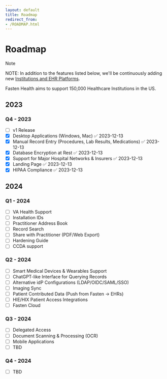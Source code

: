 ```yaml
---
layout: default
title: Roadmap
redirect_from:
- /ROADMAP.html
---
```


# Roadmap


> [!NOTE]  
> NOTE: In addition to the features listed below, we'll be continuously adding new [Institutions and EHR Platforms](https://github.com/fastenhealth/fasten-sources/blob/main/PLATFORM_LIST.md). 
> 
> Fasten Health aims to support 150,000 Healthcare Institutions in the US.

## 2023
### Q4 - 2023

- [ ] v1 Release 
- [x] Desktop Applications (Windows, Mac) ✅ 2023-12-13
- [x] Manual Record Entry (Procedures, Lab Results, Medications) ✅ 2023-12-13
- [x] Database Encryption at Rest ✅ 2023-12-13
- [x] Support for Major Hospital Networks & Insurers ✅ 2023-12-13
- [x] Landing Page ✅ 2023-12-13
- [x] HIPAA Compliance ✅ 2023-12-13

## 2024

### Q1 - 2024

- [ ] VA Health Support
- [ ] Installation IDs
- [ ] Practitioner Address Book
- [ ] Record Search
- [ ] Share with Practitioner (PDF/Web Export)
- [ ] Hardening Guide
- [ ] CCDA support

### Q2 - 2024

- [ ] Smart Medical Devices & Wearables Support
- [ ] ChatGPT-like Interface for Querying Records
- [ ] Alternative idP Configurations (LDAP/OIDC/SAML/SSO)
- [ ] Imaging Sync
- [ ] Patient Contributed Data (Push from Fasten -> EHRs)
- [ ] HIE/HIX Patient Access Integrations
- [ ] Fasten Cloud

### Q3 - 2024

- [ ] Delegated Access
- [ ] Document Scanning & Processing (OCR)
- [ ] Mobile Applications
- [ ] TBD
### Q4 - 2024

- [ ] TBD
